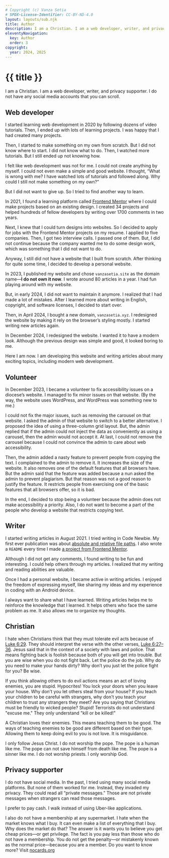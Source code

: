 ```yaml
---
# Copyright (c) Vanza Setia
# SPDX-License-Identifier: CC-BY-ND-4.0
layout: layouts/sub.njk
title: Author
description: I am a Christian. I am a web developer, writer, and privacy supporter. I do not have any social media accounts that you can scroll.
eleventyNavigation:
  key: Author
  order: 3
copyright:
  year: 2024, 2025
---
```


# {{ title }}

I am a Christian. I am a web developer, writer, and privacy supporter. I do not have any social media accounts that you can scroll.

## Web developer

I started learning web development in 2020 by following dozens of video tutorials. Then, I ended up with lots of learning projects. I was happy that I had created many projects.

Then, I started to make something on my own from scratch. But I did not know where to start. I did not know what to do. Then, I watched more tutorials. But I still ended up not knowing how.

I felt like web development was not for me. I could not create anything by myself. I could not even make a simple and good website. I thought, “What is wrong with me? I have watched lots of tutorials and followed along. Why could I still not make something on my own?”

But I did not want to give up. So I tried to find another way to learn.

In 2021, I found a learning platform called [Frontend Mentor](https://www.frontendmentor.io/profile/vanzasetia) where I could make projects based on an existing design. I created 34 projects and helped hundreds of fellow developers by writing over 1700 comments in two years.

Next, I knew that I could turn designs into websites. So I decided to apply for jobs with the Frontend Mentor projects on my resume. I applied to five companies. Then, I got two interview calls. I passed one of them. But, I did not continue because the company wanted me to do some design work, which was something that I did not want to do.

Anyway, I still did not have a website that I built from scratch. After thinking for quite some time, I decided to develop a personal website.

In 2023, I published my website and chose `vanzasetia.site` as the domain name—**I do not own it now**. I wrote around 80 articles in a year. I had fun playing around with my website.

But, in early 2024, I did not want to maintain it anymore. I realized that I had made a lot of mistakes. After I learned more about writing in English, copyright, and software licenses, I decided to start over.

Then, in April 2024, I bought a new domain, `vanzasetia.xyz`. I redesigned the website by making it rely on the browser’s styling mostly. I started writing new articles again.

In December 2024, I redesigned the website. I wanted it to have a modern look. Although the previous design was simple and good, it looked boring to me.

Here I am now. I am developing this website and writing articles about many exciting topics, including modern web development.

## Volunteer

In December 2023, I became a volunteer to fix accessibility issues on a diocese’s website. I managed to fix minor issues on that website. (By the way, the website uses WordPress, and WordPress was something new to me.)

I could not fix the major issues, such as removing the carousel on that website. I asked the admin of that website to switch to a better alternative. I proposed the idea of using a three-column grid layout. But, the admin replied that if the admin could not inject the data as conveniently as using a carousel, then the admin would not accept it. At last, I could not remove the carousel because I could not convince the admin to care about web accessibility.

Then, the admin added a nasty feature to prevent people from copying the text. I complained to the admin to remove it. It increases the size of the website. It also removes one of the default features that all browsers have. But the admin said that the feature was added because a nun asked the admin to prevent plagiarism. But that reason was not a good reason to justify the feature. It restricts people from exercising one of the basic features that all browsers offer, so it is bad.

In the end, I decided to stop being a volunteer because the admin does not make accessibility a priority. Also, I do not want to become a part of the people who develop a website that restricts copying text.

## Writer

I started writing articles in August 2021. I tried writing in Code Newbie. My first ever publication was about [absolute and relative file paths](https://web.archive.org/web/20211022004113/https://community.codenewbie.org/vanzasetia/relative-vs-absolute-file-paths-4j1n). I also wrote a `README` every time I made [a project from Frontend Mentor](https://github.com/vanzasetia/designo-multi-page-website).

Although I did not get any comments, I found writing to be fun and interesting. I could help others through my articles. I realized that my writing and reading abilities are valuable.

Once I had a personal website, I became active in writing articles. I enjoyed the freedom of expressing myself, like sharing my ideas and my experience in coding with an Android device.

I always want to share what I have learned. Writing articles helps me to reinforce the knowledge that I learned. It helps others who face the same problem as me. It also allows me to organize my thoughts.

## Christian

I hate when Christians think that they must tolerate evil acts because of [Luke 6:29](https://www.biblegateway.com/passage/?search=Luke%206%3A29&version=KJV). They should interpret the verse with the other verses, [Luke 6:27–36](https://www.biblegateway.com/passage/?search=Luke%206:27-36&version=KJV). Jesus said that in the context of a society with laws and police. That means fighting back is foolish because both of you will get into trouble. But you are wise when you do not fight back. Let the police do the job. Why do you need to make your hands dirty? Why don’t you just let the police fight for you? Be wise.

If you think allowing others to do evil actions means an act of loving enemies, you are stupid. Hypocrites! You lock your doors when you leave your house. Why don't you let others steal from your house? If you teach your children to be careful with strangers, why don't you teach your children to trust any strangers they meet? Are you saying that Christians must be friendly to wicked people? Stupid! Terrorists do not understand "excuse me." They only understand "kill or be killed!"

A Christian loves their enemies. This means teaching them to be good. The ways of teaching enemies to be good are different based on their type. Allowing them to keep doing evil to you is not love. It is misguidance.

I only follow Jesus Christ. I do not worship the pope. The pope is a human like me. The pope can not save himself from death like me. The pope is a sinner like me. I do not worship priests. I only worship God.

## Privacy supporter

I do not have social media. In the past, I tried using many social media platforms. But none of them worked for me. Instead, they invaded my privacy. They could read all “private messages.” Those are not private messages when strangers can read those messages.

I prefer to pay cash. I walk instead of using Uber-like applications.

I also do not have a membership at any supermarket. I hate when the market knows what I buy. It can even make a list of everything that I buy. Why does the market do that? The answer is it wants you to believe you get cheap prices—or get privilege. The fact is you pay less than those who do not have a membership. You do not get the penalty—or mistakenly known as the normal price—because you are a member. Do you want to know more? Visit [nocards.org](https://web.archive.org/web/20161208204043/http://www.nocards.org/faq/faq_01.shtml)
